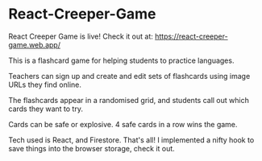 # React-Creeper-Game


React Creeper Game is live! Check it out at: https://react-creeper-game.web.app/

This is a flashcard game for helping students to practice languages.

Teachers can sign up and create and edit sets of flashcards using image URLs they find online.

The flashcards appear in a randomised grid, and students call out which cards they want to try.

Cards can be safe or explosive. 4 safe cards in a row wins the game.


Tech used is React, and Firestore. That's all!
I implemented a nifty hook to save things into the browser storage, check it out.
